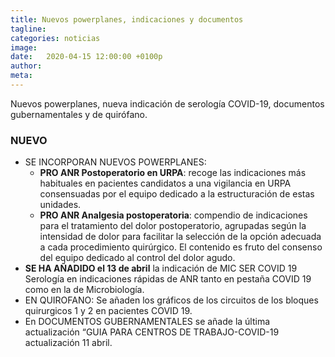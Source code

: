 ```yaml
---
title: Nuevos powerplanes, indicaciones y documentos
tagline: 
categories: noticias
image: 
date:   2020-04-15 12:00:00 +0100p
author: 
meta: 
---
```

Nuevos powerplanes, nueva indicación de serología COVID-19, documentos gubernamentales y de quirófano.
<!--more-->
### NUEVO
* SE INCORPORAN NUEVOS POWERPLANES: 
  * **PRO ANR Postoperatorio en URPA**: recoge las indicaciones más habituales en pacientes candidatos a una vigilancia en URPA consensuadas por el equipo dedicado a la estructuración de estas unidades. 
  * **PRO ANR Analgesia postoperatoria**: compendio de indicaciones para el tratamiento del dolor postoperatorio, agrupadas según la intensidad de dolor para facilitar la selección de la opción adecuada a cada procedimiento quirúrgico. El contenido es fruto del consenso del equipo dedicado al control del dolor agudo. 
* **SE HA AÑADIDO el 13 de abril** la indicación de MIC SER COVID 19 Serología en indicaciones rápidas de ANR tanto en pestaña COVID 19 como en la de Microbiología.
* EN QUIROFANO: Se añaden los gráficos de los circuitos de los bloques quirurgicos 1 y 2 en pacientes COVID 19.
* En DOCUMENTOS GUBERNAMENTALES se añade la última actualización “GUIA PARA CENTROS DE TRABAJO-COVID-19 actualización 11 abril. 